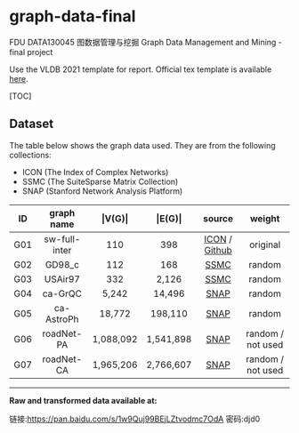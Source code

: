 # graph-data-final
FDU DATA130045 图数据管理与挖掘 Graph Data Management and Mining - final project

Use the VLDB 2021 template for report. Official tex template is available [here](http://vldb.org/pvldb/vol14-formatting/).

[TOC]

## Dataset

The table below shows the graph data used. They are from the following collections:

* ICON (The Index of Complex Networks)
* SSMC (The SuiteSparse Matrix Collection)
* SNAP (Stanford Network Analysis Platform)

| ID | graph name | \|V(G)\| | \|E(G)\| | source | weight |
| :----: | :----: | :----: | :----: | :----: | :----: |
| G01 | sw-full-inter | 110 | 398 | [ICON](https://icon.colorado.edu/#!/networks) / [Github](https://github.com/evelinag/StarWars-social-network/blob/master/networks/starwars-full-interactions.json) | original |
| G02 | GD98_c | 112 | 168 | [SSMC](https://sparse.tamu.edu) | random |
| G03 | USAir97 | 332 | 2,126 | [SSMC](https://sparse.tamu.edu) | random |
| G04 | ca-GrQC | 5,242 | 14,496 | [SNAP](http://snap.stanford.edu/data/ca-GrQc.html) | random |
| G05 | ca-AstroPh | 18,772 | 198,110 | [SNAP](http://snap.stanford.edu/data/ca-AstroPh.html) | random |
| G06 | roadNet-PA | 1,088,092 | 1,541,898 | [SNAP](http://snap.stanford.edu/data/roadNet-PA.html) | random / not used |
| G07 | roadNet-CA | 1,965,206 | 2,766,607 | [SNAP](http://snap.stanford.edu/data/roadNet-CA.html) | random / not used |

****

__Raw and transformed data available at:__

链接:https://pan.baidu.com/s/1w9Quj99BEjLZtvodmc7OdA  密码:djd0